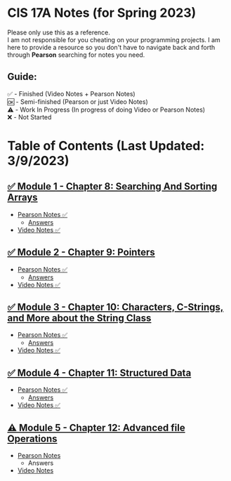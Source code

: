 # CIS 17A Notes (for Spring 2023)
Please only use this as a reference. <br />
I am not responsible for you cheating on your programming projects. I am here to provide a resource so you don't have to navigate back and forth through **Pearson** searching for notes you need.

## Guide:
✅ - Finished (Video Notes + Pearson Notes) <br />
🆗 - Semi-finished (Pearson or just Video Notes) <br />
⚠️ - Work In Progress (In progress of doing Video or Pearson Notes) <br />
❌ - Not Started <br />

# Table of Contents (Last Updated: 3/9/2023)
## [✅ Module 1 - Chapter 8: Searching And Sorting Arrays](/Module%201/)
- [Pearson Notes ✅](/Module%201/Pearson%20Notes)
  - [Answers](Module%201/Pearson%20Notes/!%20Unit%208%20Answers.md)
- [Video Notes ✅](/Module%201/Video%20Notes)
## [✅ Module 2 - Chapter 9: Pointers](/Module%202/)
- [Pearson Notes ✅](/Module%202/Pearson%20Notes)
  - [Answers](Module%202/Pearson%20Notes/!%20Unit%209%20Answers.md)
- [Video Notes ✅](/Module%202/Video%20Notes)
## [✅ Module 3 - Chapter 10: Characters, C-Strings, and More about the String Class](/Module%203/) 
- [Pearson Notes ✅](/Module%203/Pearson%20Notes)
  - [Answers](/Module%204/Pearson%20Notes/!%20Unit%2010%20Answers.md)
- [Video Notes ✅](/Module%203/Video%20Notes) 
## [✅ Module 4 - Chapter 11: Structured Data](/Module%204/)
- [Pearson Notes ✅](/Module%204/Pearson%20Notes)
  - [Answers](Module%204/Pearson%20Notes/!%20Unit%2011%20Answers.md)
- [Video Notes ✅](/Module%204/Video%20Notes)
## [⚠️ Module 5 - Chapter 12: Advanced file Operations](/Module%205)
- [Pearson Notes](/Module%205/Pearson%20Notes)
  - Answers
- [Video Notes](/Module%205/Video%20Notes)
